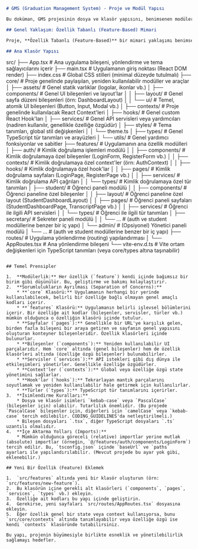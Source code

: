 ```markdown
# GMS (Graduation Management System) - Proje ve Modül Yapısı

Bu doküman, GMS projesinin dosya ve klasör yapısını, benimsenen modülerlik yaklaşımını ve temel tasarım prensiplerini açıklamaktadır. Amaç, projenin anlaşılırlığını artırmak, yeni geliştiricilerin adaptasyonunu hızlandırmak ve kod tabanının bakımını kolaylaştırmaktır.

## Genel Yaklaşım: Özellik Tabanlı (Feature-Based) Mimari

Proje, **Özellik Tabanlı (Feature-Based)** bir mimari yaklaşımı benimsemektedir. Bu yaklaşımda, uygulamanın ana işlevsel alanları veya kullanıcı rolleri (`auth`, `student`, `secretary` vb.) ayrı modüller (features) olarak ele alınır. Her modül, kendi içinde ilgili bileşenleri, sayfaları, servisleri, tür tanımlarını ve diğer kaynakları barındırır.

## Ana Klasör Yapısı
```

src/
├── App.tsx \# Ana uygulama bileşeni, yönlendirme ve tema sağlayıcılarını içerir
├── main.tsx \# Uygulamanın giriş noktası (React DOM render)
├── index.css \# Global CSS stilleri (minimal düzeyde tutulmalı)
├── core/ \# Proje genelinde paylaşılan, yeniden kullanılabilir modüller ve araçlar
│ ├── assets/ \# Genel statik varlıklar (logolar, ikonlar vb.)
│ ├── components/ \# Genel UI bileşenleri ve layout'lar
│ │ ├── layout/ \# Genel sayfa düzeni bileşenleri (örn: DashboardLayout)
│ │ └── ui/ \# Temel, atomik UI bileşenleri (Button, Input, Modal vb.)
│ ├── contexts/ \# Proje genelinde kullanılacak React Context'leri
│ ├── hooks/ \# Genel custom React Hook'ları
│ ├── services/ \# Genel API servisleri veya yardımcıları (nadiren kullanılır, genellikle özelliğe özgüdür)
│ ├── styles/ \# Tema tanımları, global stil değişkenleri
│ │ └── theme.ts
│ ├── types/ \# Genel TypeScript tür tanımları ve arayüzleri
│ └── utils/ \# Genel yardımcı fonksiyonlar ve sabitler
├── features/ \# Uygulamanın ana özellik modülleri
│ ├── auth/ \# Kimlik doğrulama işlemleri modülü
│ │ ├── components/ \# Kimlik doğrulamaya özel bileşenler (LoginForm, RegisterForm vb.)
│ │ ├── contexts/ \# Kimlik doğrulamaya özel context'ler (örn: AuthContext)
│ │ ├── hooks/ \# Kimlik doğrulamaya özel hook'lar
│ │ ├── pages/ \# Kimlik doğrulama sayfaları (LoginPage, RegisterPage vb.)
│ │ ├── services/ \# Kimlik doğrulama API çağrıları
│ │ └── types/ \# Kimlik doğrulamaya özel tür tanımları
│ ├── student/ \# Öğrenci paneli modülü
│ │ ├── components/ \# Öğrenci paneline özel bileşenler
│ │ ├── layout/ \# Öğrenci paneline özel layout (StudentDashboardLayout)
│ │ ├── pages/ \# Öğrenci paneli sayfaları (StudentDashboardPage, TranscriptPage vb.)
│ │ ├── services/ \# Öğrenci ile ilgili API servisleri
│ │ └── types/ \# Öğrenci ile ilgili tür tanımları
│ ├── secretary/ \# Sekreter paneli modülü
│ │ └── ... \# (auth ve student modüllerine benzer bir iç yapı)
│ └── admin/ \# (Opsiyonel) Yönetici paneli modülü
│ └── ... \# (auth ve student modüllerine benzer bir iç yapı)
├── routes/ \# Uygulama yönlendirme (routing) yapılandırması
│ └── AppRoutes.tsx \# Ana yönlendirme bileşeni
└── vite-env.d.ts \# Vite ortam değişkenleri için TypeScript tanımları (veya core/types altına taşınabilir)

```

## Temel Prensipler

1.  **Modülerlik:** Her özellik (`feature`) kendi içinde bağımsız bir birim gibi düşünülür. Bu, geliştirme ve bakımı kolaylaştırır.
2.  **Sorumlulukların Ayrılması (Separation of Concerns):**
    * **`core` Klasörü:** Uygulamanın herhangi bir yerinde kullanılabilecek, belirli bir özelliğe bağlı olmayan genel amaçlı kodları içerir.
    * **`features` Klasörü:** Uygulamanın belirli işlevsel bölümlerini içerir. Bir özelliğe ait kodlar (bileşenler, servisler, türler vb.) mümkün olduğunca o özelliğin klasörü içinde tutulur.
    * **Sayfalar (`pages`):** Genellikle bir URL'ye karşılık gelen, birden fazla bileşeni bir araya getiren ve sayfanın genel yapısını oluşturan konteyner bileşenleridir. Özellik klasörleri içinde bulunurlar.
    * **Bileşenler (`components`):** Yeniden kullanılabilir UI parçalarıdır. Hem `core` altında (genel bileşenler) hem de özellik klasörleri altında (özelliğe özgü bileşenler) bulunabilirler.
    * **Servisler (`services`):** API istekleri gibi dış dünya ile etkileşimleri yönetirler. Genellikle özelliğe özgüdürler.
    * **Context'ler (`contexts`):** Global veya özelliğe özgü state yönetimini sağlarlar.
    * **Hook'lar (`hooks`):** Tekrarlayan mantık parçalarını soyutlamak ve yeniden kullanılabilir hale getirmek için kullanılırlar.
    * **Türler (`types`):** TypeScript tür tanımlarını içerirler.
3.  **İsimlendirme Kuralları:**
    * Dosya ve klasör isimleri `kebab-case` veya `PascalCase` (bileşenler için) olabilir. Tutarlılık önemlidir. (Bu projede `PascalCase` bileşenler için, diğerleri için `camelCase` veya `kebab-case` tercih edilebilir. CODING_GUIDELINES'da netleştirilmeli.)
    * Bileşen dosyaları `.tsx`, diğer TypeScript dosyaları `.ts` uzantılı olmalıdır.
4.  **İçe Aktarma Yolları (Imports):**
    * Mümkün olduğunca göreceli (relative) importlar yerine mutlak (absolute) importlar (örneğin, `@/features/auth/components/LoginForm`) tercih edilir. Bu, `tsconfig.json` içinde `baseUrl` ve `paths` ayarları ile yapılandırılabilir. (Mevcut projede bu ayar yok gibi, eklenebilir.)

## Yeni Bir Özellik (Feature) Eklemek

1.  `src/features` altında yeni bir klasör oluşturun (örn: `src/features/new-feature`).
2.  Bu klasörün içine gerekli alt klasörleri (`components`, `pages`, `services`, `types` vb.) ekleyin.
3.  Özelliğe ait kodları bu yapı içinde geliştirin.
4.  Gerekirse, yeni sayfaları `src/routes/AppRoutes.tsx` dosyasına ekleyin.
5.  Eğer özellik genel bir state veya context kullanıyorsa, bunu `src/core/contexts` altında tanımlayabilir veya özelliğe özgü ise kendi `contexts` klasöründe tutabilirsiniz.

Bu yapı, projenin büyümesiyle birlikte esneklik ve yönetilebilirlik sağlamayı hedefler.
```
